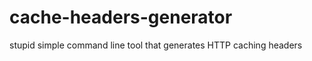 cache-headers-generator
=======================

stupid simple command line tool that generates HTTP caching headers
